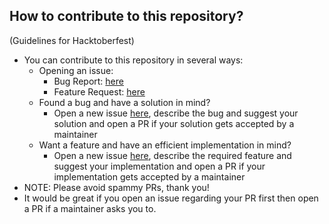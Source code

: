 ## How to contribute to this repository?
(Guidelines for Hacktoberfest)
- You can contribute to this repository in several ways:
  - Opening an issue:
    - Bug Report: [here](https://github.com/code-chaser/dex/issues/new?assignees=code-chaser&labels=bug&template=bug_report.md&title=%5BBUG%5D)
    - Feature Request: [here](https://github.com/code-chaser/dex/issues/new?assignees=code-chaser&labels=featureReq&template=feature_request.md&title=%5BFEATURE+REQ%5D)
  - Found a bug and have a solution in mind?
    - Open a new issue [here](https://github.com/code-chaser/dex/issues/new?assignees=code-chaser&labels=bug&template=bug_report.md&title=%5BBUG%5D), describe the bug and suggest your solution and open a PR if your solution gets accepted by a maintainer
  - Want a feature and have an efficient implementation in mind?
    - Open a new issue [here](https://github.com/code-chaser/dex/issues/new?assignees=code-chaser&labels=featureReq&template=feature_request.md&title=%5BFEATURE+REQ%5D), describe the required feature and suggest your implementation and open a PR if your implementation gets accepted by a maintainer
- NOTE: Please avoid spammy PRs, thank you!
- It would be great if you open an issue regarding your PR first then open a PR if a maintainer asks you to.
